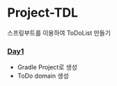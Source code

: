 # Project-TDL
스프링부트를 이용하여 ToDoList 만들기

### [Day1](https://github.com/woghd9072/Project-TDL/tree/master/Project-TDL)
- Gradle Project로 생성
- ToDo domain 생성
